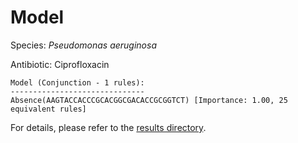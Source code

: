 
# Model

Species: *Pseudomonas aeruginosa*

Antibiotic: Ciprofloxacin

```
Model (Conjunction - 1 rules):
------------------------------
Absence(AAGTACCACCCGCACGGCGACACCGCGGTCT) [Importance: 1.00, 25 equivalent rules]

```

For details, please refer to the [results directory](../../../../../results/scm_b/pseudomonas%20aeruginosa/ciprofloxacin/repeat_8/).

